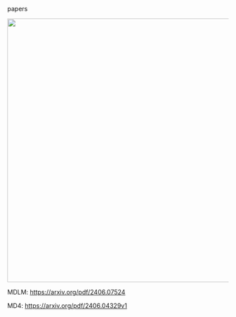
papers

<img src="assets/md4-mnist.gif" width="600" />

MDLM: https://arxiv.org/pdf/2406.07524

MD4: https://arxiv.org/pdf/2406.04329v1
